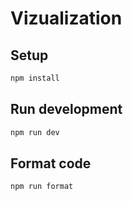 # Vizualization

## Setup

```bash
npm install
```

## Run development

```bash
npm run dev
```

## Format code

```bash
npm run format
```
